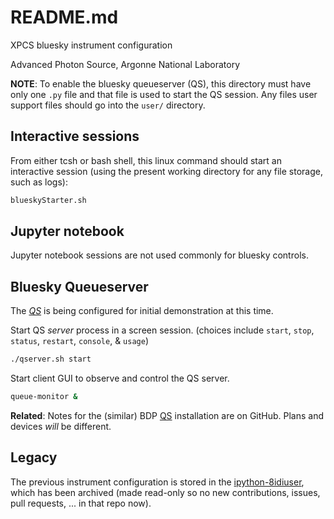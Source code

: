 # README.md

XPCS bluesky instrument configuration

Advanced Photon Source, Argonne National Laboratory

**NOTE**:  To enable the bluesky queueserver (QS), this directory
must have only one `.py` file and that file is used to start the
QS session.  Any files user support files should go into the
`user/` directory.

## Interactive sessions

From either tcsh or bash shell, this linux command should start an
interactive session (using the present working directory for any
file storage, such as logs): 

```bash
blueskyStarter.sh
```

## Jupyter notebook

Jupyter notebook sessions are not used commonly for bluesky controls.

## Bluesky Queueserver

The [_QS_](./instrument/README.md) is being configured for
initial demonstration at this time.

Start QS _server_ process in a screen session. (choices include
`start`, `stop`, `status`, `restart`, `console`, & `usage`)

```bash
./qserver.sh start
```

Start client GUI to observe and control the QS server.

```bash
queue-monitor &
```

**Related**: Notes for the (similar) BDP [QS](https://github.com/BCDA-APS/bdp_controls/blob/main/qserver/README.md) installation are on GitHub.  Plans and devices _will_ be different.

## Legacy

The previous instrument configuration is stored in the
[ipython-8idiuser](https://github.com/aps-8id-dys/ipython-8idiuser),
which has been archived (made read-only so no new contributions,
issues, pull requests, ... in that repo now).
